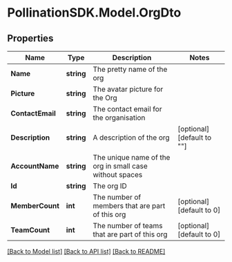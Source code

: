 
# PollinationSDK.Model.OrgDto

## Properties

Name | Type | Description | Notes
------------ | ------------- | ------------- | -------------
**Name** | **string** | The pretty name of the org | 
**Picture** | **string** | The avatar picture for the Org | 
**ContactEmail** | **string** | The contact email for the organisation | 
**Description** | **string** | A description of the org | [optional] [default to ""]
**AccountName** | **string** | The unique name of the org in small case without spaces | 
**Id** | **string** | The org ID | 
**MemberCount** | **int** | The number of members that are part of this org | [optional] [default to 0]
**TeamCount** | **int** | The number of teams that are part of this org | [optional] [default to 0]

[[Back to Model list]](../README.md#documentation-for-models)
[[Back to API list]](../README.md#documentation-for-api-endpoints)
[[Back to README]](../README.md)

